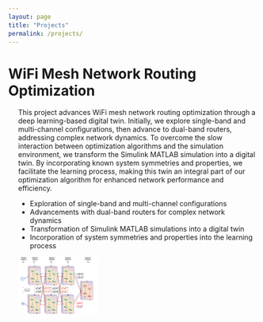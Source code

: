 ```yaml
---
layout: page
title: "Projects"
permalink: /projects/
---
```


<h1>WiFi Mesh Network Routing Optimization</h1>

<div style="margin-left: 20px;"> <!-- Indent content -->

<p>This project advances WiFi mesh network routing optimization through a deep learning-based digital twin. Initially, we explore single-band and multi-channel configurations, then advance to dual-band routers, addressing complex network dynamics. To overcome the slow interaction between optimization algorithms and the simulation environment, we transform the Simulink MATLAB simulation into a digital twin. By incorporating known system symmetries and properties, we facilitate the learning process, making this twin an integral part of our optimization algorithm for enhanced network performance and efficiency.</p>

<ul> <!-- Bullet points start -->
  <li>Exploration of single-band and multi-channel configurations</li>
  <li>Advancements with dual-band routers for complex network dynamics</li>
  <li>Transformation of Simulink MATLAB simulations into a digital twin</li>
  <li>Incorporation of system symmetries and properties into the learning process</li>
</ul> <!-- Bullet points end -->

<img src="/images/Wifi.png" alt="WiFi Mesh Network Diagram" title="WiFi Mesh Network Optimization" style="width: 33%;">

</div> <!-- End indentation -->




